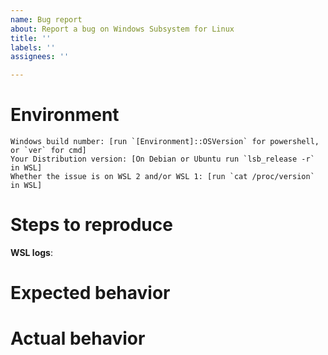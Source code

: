 ```yaml
---
name: Bug report
about: Report a bug on Windows Subsystem for Linux
title: ''
labels: ''
assignees: ''

---
```

<!--
🚨🚨🚨🚨🚨🚨🚨🚨🚨🚨

I ACKNOWLEDGE THE FOLLOWING BEFORE PROCEEDING:
1. If I delete this entire template and go my own path, the core team may close my issue without further explanation or engagement.
2. If I list multiple bugs/concerns in this one issue, the core team may close my issue without further explanation or engagement.
3. If I write an issue that has many duplicates, the core team may close my issue without further explanation or engagement (and without necessarily spending time to find the exact duplicate ID number).
4. If I leave the title incomplete when filing the issue, the core team may close my issue without further explanation or engagement.
5. If I file something completely blank in the body, the core team may close my issue without further explanation or engagement.
6. If I file an issue without collecting logs, the WSL team may close my issue without further explanation or engagement. 

All good? Then proceed!
-->

<!--
This bug tracker is monitored by Windows Subsystem for Linux development team and other technical folks.

Important: When reporting BSODs or security issues, DO NOT attach memory dumps, logs, or traces to Github issues.
Instead, send dumps/traces to secure@microsoft.com, referencing this GitHub issue. Ideally, please configure your machine to capture minidumps, repro the issue, and send the minidump from "C:\Windows\minidump\".
You can find instructions to do that here: https://support.microsoft.com/en-us/help/315263/how-to-read-the-small-memory-dump-file-that-is-created-by-windows-if-a

If this is a console issue (a problem with layout, rendering, colors, etc.), please post the issue to the Terminal tracker: https://github.com/microsoft/terminal/issues
For documentation improvements, please post to the documentation tracker: https://github.com/MicrosoftDocs/WSL/issues
For any other questions on contributing please see our contribution guidelines: https://github.com/Microsoft/WSL/blob/master/CONTRIBUTING.md

Please fill out the items below.
-->

# Environment

```none
Windows build number: [run `[Environment]::OSVersion` for powershell, or `ver` for cmd]
Your Distribution version: [On Debian or Ubuntu run `lsb_release -r` in WSL]
Whether the issue is on WSL 2 and/or WSL 1: [run `cat /proc/version` in WSL]
```

# Steps to reproduce

<!--  What you're doing and what's happening. Copy&paste the full set of specific command-line steps necessary to reproduce the behavior, and their output. Include screenshots if that helps demonstrate the problem. -->

<!-- 
If you'd like to provide logs you can provide an `strace(1)`  log of the failing command (if `some_command` is failing, then run `strace -o some_command.strace -f some_command some_args`, and link the contents of `some_command.strace` in a gist. 
More info on `strace` can be found here: https://www.man7.org/linux/man-pages/man1/strace.1.html
You can use Github gists to share the output: https://gist.github.com/
-->

<!--
Collect WSL logs by following these instructions: https://github.com/Microsoft/WSL/blob/master/CONTRIBUTING.md#8-detailed-logs  
-->
**WSL logs**: 

#  Expected behavior

<!-- A description of what you're expecting, possibly containing screenshots or reference material. -->

# Actual behavior

<!-- What's actually happening? -->



